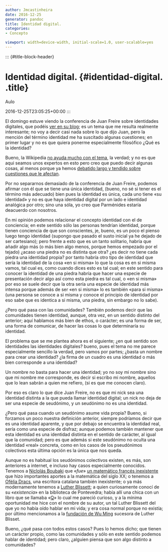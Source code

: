 ```yaml
---
author: Jmcastinheira
date: 2016-12-25
generator: pandoc
title: Identidad digital.
categories:
- Concepto

viewport: width=device-width, initial-scale=1.0, user-scalable=yes
---
```


::: {#title-block-header}
# Identidad digital. {#identidad-digital. .title}

Aulo

2016-12-25T23:05:25+00:00
:::

El domingo estuve viendo la conferencia de Juan Freire sobre identidades
digitales, que podéis [ver en su
blog](http://nomada.blogs.com/jfreire/2009/03/las-personas-debemos-tener-identidad-digital-cmo-construirla-sesin-web-de-la-generalitat-de-catalunya.html);
es un tema que me resulta realmente interesante; no voy a decir casi
nada sobre lo que dijo Juan, pero la mención del término identidad me ha
suscitado algunas cuestiones; en primer lugar y no es que quiera ponerme
especialmente filosófico ¿Qué es la identidad?

Bueno, la Wikipedia [no ayuda mucho con el
tema](http://es.wikipedia.org/wiki/Identidad), la verdad; y no es que
aqui seamos unos expertos en esto pero creo que puedo decir algunas
cosas, al menos porque ya hemos [debatido largo y tendido sobre
cuestiones que le
afectan](http://entelequia.bligoo.com/content/view/199717/Sobre_identidad_y_sujeto.html).

Por no separarnos demasiado de la conferencia de Juan Freire, podemos
afirmar con él que se tiene una única identidad, (bueno, no sé si tener
es el término más adecuado) bien pues la identidad es única, cada uno
tiene «su identidad» y no es que haya identidad digital por un lado e
identidad analógica por otro; sino una sóla, yo creo que Parménides
estaría deacuerdo con nosotros.

En mi opinión podemos relacionar el concepto identidad con el de
conciencia; en este sentido sólo las personas tendrían identidad, porque
tienen conciencia de que son conscientes, je, bueno, es un poco el
pienso luego tengo identidad (supongo que pasado el susto inicial ya he
dejado de ser cartesiano); pero frente a esto que es un tanto solitario,
habría que añadir algo más (o más bien algo menos, porque hemos empezado
por el tejado) ¿acaso una piedra no es distinta que otra? ¿es decir no
tiene cada piedra una identidad propia? por tanto habría otro tipo de
identidad que sería la identidad de la cosa «en si misma» lo que la cosa
es en si misma vamos, tal cual es, como cuando dices esto es tal cual;
en este sentido para conocer la identidad de una piedra habría que hacer
una especie de presentación decir algo así como esta piedra es tal cual,
o «en si misma» por eso se suele decir que la otra sería una especie de
identidad más intensa porque además de ser «en si misma» lo es también
«para si misma» (una persona se conoce a si misma y conoce el principio
de identidad por eso sabe que es identica a si misma, una piedra, sin
embargo no lo sabe).

¿Pero qué pasa con las comunidades? También podemos decir que las
comunidades tienen identidad, aunque, otra vez, en un sentido distinto
del anterior; aquí hablamos más bien de ethos, o carácter; es una forma
de ser, una forma de comunicar, de hacer las cosas lo que determinaría
su identidad.

El problema que se me plantea ahora es el siguiente; ¿en qué sentido son
identidades las identidades digitales? bueno, pues el tema no me parece
especialmente sencillo la verdad, pero vamos por partes; ¿basta un
nombre para crear una identidad? ¿la firma de un cuadro es una identidad
o más bien corresponde a una identidad?

Un nombre no basta para hacer una identidad; yo no soy mi nombre sino
que mi nombre me corresponde, es decir si escribo mi nombre, aquellos
que lo lean sabrán a quien me refiero, (si es que me conocen claro).

Por eso es claro lo que dice Juan Freire, no es que mi nick sea una
identidad distinta a la que pueda llamar identidad digital; un nick no
deja de ser una especie de seudónimo, y un seudónimo no es una
identidad.

¿Pero qué pasa cuando un seudónimo asume vida propia? Bueno, si forzamos
un poco nuestra definición anterior, siempre podríamos decir que es una
identidad aparente, y que por debajo se encuentra la identidad real,
sería como una especie de disfraz; aunque podemos también mantener que
esta identidad es una identidad distinta en el sentido de carácter, al
igual que la comunidad; pero es que además si este seudónimo no oculta
una identidad «real» concreta, como en los casos de los pseudónimos
colectivos esta última opción es la única que nos queda.

Aunque no es habitual los seudónimos colectivos existen, es más, son
anteriores a internet, e incluso hay casos especialmente conocidos.
Tenemos a [Niclolás
Boubaki](http://thales.cica.es/rd/Recursos/rd97/Biografias/15-2-b-b.html)
que «*fue*» [un matemático francés
inexistente](http://es.wikipedia.org/wiki/Nicolas_Bourbaki) que hizo
importantes aportes a la matemática del siglo XX; o tenemos a [Ofèlia
Dracs](http://es.wikipedia.org/wiki/Of%C3%A8lia_Dracs), una escritora
catalana también inexistente; o ya más modernamente tenemos a [Luther
Blissett](http://es.wikipedia.org/wiki/Luther_Blissett_%28seud%C3%B3nimo_colectivo%29);
a quien curiosamente conocí de su «*existencia*» en la biblioteca de
Pontevedra; había allí una chica con un libro que se llamaba
«[Q](http://www.casadellibro.com/libro-q/2900000889188)» lo cual me
pareció curioso, y a la mínima oportunidad me hice con el nombre de su
autor, un tal Luther Blissett del que yo no había oído hablar en mi
vida; y era cosa normal porque no existía; por último mencionamos a la
[fundación de Wu
Ming](http://www.wumingfoundation.com/italiano/bio_castellano.htm)
sucesora de Luther Blisset.

Bueno, ¿qué pasa con todos estos casos? Pues lo hemos dicho; que tienen
un carácter propio, como las comunidades y sólo en este sentido podemos
hablar de identidad; pero claro, ¿alguien piensa que son algo distinto a
comunidades?
